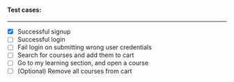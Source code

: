 #### Test cases:
----------------
- [x] Successful signup
- [ ] Successful login
- [ ] Fail login on submitting wrong user credentials
- [ ] Search for courses and add them to cart
- [ ] Go to my learning section, and open a course
- [ ] (Optional) Remove all courses from cart
